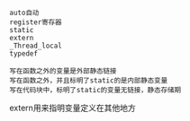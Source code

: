 	auto自动
	register寄存器
	static
	extern
	_Thread_local
	typedef
	
	写在函数之外的变量是外部静态链接
	写在函数之外，并且标明了static的是内部静态变量
	写在代码块中，标明了static的变量无链接，静态存储期

extern用来指明变量定义在其他地方